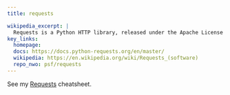 ```yaml
---
title: requests

wikipedia_excerpt: |
  Requests is a Python HTTP library, released under the Apache License 2.0. The goal of the project is to make HTTP requests simpler and more human-friendly.
key_links:
  homepage: 
  docs: https://docs.python-requests.org/en/master/
  wikipedia: https://en.wikipedia.org/wiki/Requests_(software)
  repo_nwo: psf/requests
---
```


See my [Requests](https://michaelcurrin.github.io/dev-cheatsheets/cheatsheets/python/libraries/requests.html) cheatsheet.
